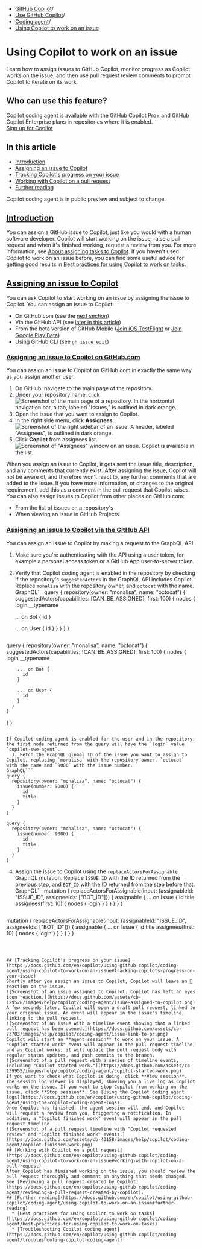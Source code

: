   * [GitHub Copilot](https://docs.github.com/en/copilot "GitHub Copilot")/
  * [Use GitHub Copilot](https://docs.github.com/en/copilot/using-github-copilot "Use GitHub Copilot")/
  * [Coding agent](https://docs.github.com/en/copilot/using-github-copilot/coding-agent "Coding agent")/
  * [Using Copilot to work on an issue](https://docs.github.com/en/copilot/using-github-copilot/coding-agent/using-copilot-to-work-on-an-issue "Using Copilot to work on an issue")


# Using Copilot to work on an issue
Learn how to assign issues to GitHub Copilot, monitor progress as Copilot works on the issue, and then use pull request review comments to prompt Copilot to iterate on its work.
## Who can use this feature?
Copilot coding agent is available with the GitHub Copilot Pro+ and GitHub Copilot Enterprise plans in repositories where it is enabled.  
[Sign up for Copilot ](https://github.com/features/copilot/plans?ref_cta=Copilot+plans+signup&ref_loc=using+copilot+to+work+on+an+issue&ref_page=docs)
## In this article
  * [Introduction](https://docs.github.com/en/copilot/using-github-copilot/coding-agent/using-copilot-to-work-on-an-issue#introduction)
  * [Assigning an issue to Copilot](https://docs.github.com/en/copilot/using-github-copilot/coding-agent/using-copilot-to-work-on-an-issue#assigning-an-issue-to-copilot)
  * [Tracking Copilot's progress on your issue](https://docs.github.com/en/copilot/using-github-copilot/coding-agent/using-copilot-to-work-on-an-issue#tracking-copilots-progress-on-your-issue)
  * [Working with Copilot on a pull request](https://docs.github.com/en/copilot/using-github-copilot/coding-agent/using-copilot-to-work-on-an-issue#working-with-copilot-on-a-pull-request)
  * [Further reading](https://docs.github.com/en/copilot/using-github-copilot/coding-agent/using-copilot-to-work-on-an-issue#further-reading)


Copilot coding agent is in public preview and subject to change.
## [Introduction](https://docs.github.com/en/copilot/using-github-copilot/coding-agent/using-copilot-to-work-on-an-issue#introduction)
You can assign a GitHub issue to Copilot, just like you would with a human software developer. Copilot will start working on the issue, raise a pull request and when it's finished working, request a review from you. For more information, see [About assigning tasks to Copilot](https://docs.github.com/en/copilot/using-github-copilot/coding-agent/about-assigning-tasks-to-copilot).
If you haven't used Copilot to work on an issue before, you can find some useful advice for getting good results in [Best practices for using Copilot to work on tasks](https://docs.github.com/en/copilot/using-github-copilot/coding-agent/best-practices-for-using-copilot-to-work-on-tasks).
## [Assigning an issue to Copilot](https://docs.github.com/en/copilot/using-github-copilot/coding-agent/using-copilot-to-work-on-an-issue#assigning-an-issue-to-copilot)
You can ask Copilot to start working on an issue by assigning the issue to Copilot.
You can assign an issue to Copilot:
  * On GitHub.com (see the [next section](https://docs.github.com/en/copilot/using-github-copilot/coding-agent/using-copilot-to-work-on-an-issue#assigning-an-issue-to-copilot-on-githubcom))
  * Via the GitHub API (see [later in this article](https://docs.github.com/en/copilot/using-github-copilot/coding-agent/using-copilot-to-work-on-an-issue#assigning-an-issue-to-copilot-via-the-github-api))
  * From the beta version of GitHub Mobile ([Join iOS TestFlight](https://testflight.apple.com/join/NLskzwi5) or [Join Google Play Beta](https://play.google.com/apps/testing/com.github.android))
  * Using GitHub CLI (see [`gh issue edit`](https://cli.github.com/manual/gh_issue_edit))


### [Assigning an issue to Copilot on GitHub.com](https://docs.github.com/en/copilot/using-github-copilot/coding-agent/using-copilot-to-work-on-an-issue#assigning-an-issue-to-copilot-on-githubcom)
You can assign an issue to Copilot on GitHub.com in exactly the same way as you assign another user.
  1. On GitHub, navigate to the main page of the repository.
  2. Under your repository name, click 
![Screenshot of the main page of a repository. In the horizontal navigation bar, a tab, labeled "Issues," is outlined in dark orange.](https://docs.github.com/assets/cb-51267/images/help/repository/repo-tabs-issues-global-nav-update.png)
  3. Open the issue that you want to assign to Copilot.
  4. In the right side menu, click **Assignees**.
![Screenshot of the right sidebar of an issue. A header, labeled "Assignees", is outlined in dark orange.](https://docs.github.com/assets/cb-19901/images/help/issues/assignee-menu.png)
  5. Click **Copilot** from assignees list.
![Screenshot of "Assignees" window on an issue. Copilot is available in the list.](https://docs.github.com/assets/cb-52480/images/help/copilot/coding-agent/assign-to-copilot.png)


When you assign an issue to Copilot, it gets sent the issue title, description, and any comments that currently exist. After assigning the issue, Copilot will not be aware of, and therefore won't react to, any further comments that are added to the issue. If you have more information, or changes to the original requirement, add this as a comment in the pull request that Copilot raises.
You can also assign issues to Copilot from other places on GitHub.com:
  * From the list of issues on a repository's 
  * When viewing an issue in GitHub Projects.


### [Assigning an issue to Copilot via the GitHub API](https://docs.github.com/en/copilot/using-github-copilot/coding-agent/using-copilot-to-work-on-an-issue#assigning-an-issue-to-copilot-via-the-github-api)
You can assign an issue to Copilot by making a request to the GraphQL API.
  1. Make sure you're authenticating with the API using a user token, for example a personal access token or a GitHub App user-to-server token.
  2. Verify that Copilot coding agent is enabled in the repository by checking if the repository's `suggestedActors` in the GraphQL API includes Copilot. Replace `monalisa` with the repository owner, and `octocat` with the name.
GraphQL```
query {
  repository(owner: "monalisa", name: "octocat") {
    suggestedActors(capabilities: [CAN_BE_ASSIGNED], first: 100) {
      nodes {
        login
        __typename

        ... on Bot {
          id
        }

        ... on User {
          id
        }
      }
    }
  }
}

```
```
query {
  repository(owner: "monalisa", name: "octocat") {
    suggestedActors(capabilities: [CAN_BE_ASSIGNED], first: 100) {
      nodes {
        login
        __typename

        ... on Bot {
          id
        }

        ... on User {
          id
        }
      }
    }
  }
}

```

If Copilot coding agent is enabled for the user and in the repository, the first node returned from the query will have the `login` value `copilot-swe-agent`.
  3. Fetch the GraphQL global ID of the issue you want to assign to Copilot, replacing `monalisa` with the repository owner, `octocat` with the name and `9000` with the issue number.
GraphQL```
query {
  repository(owner: "monalisa", name: "octocat") {
    issue(number: 9000) {
      id
      title
    }
  }
}

```
```
query {
  repository(owner: "monalisa", name: "octocat") {
    issue(number: 9000) {
      id
      title
    }
  }
}

```

  4. Assign the issue to Copilot using the `replaceActorsForAssignable` GraphQL mutation. Replace `ISSUE_ID` with the ID returned from the previous step, and `BOT_ID` with the ID returned from the step before that.
GraphQL```
mutation {
  replaceActorsForAssignable(input: {assignableId: "ISSUE_ID", assigneeIds: ["BOT_ID"]}) {
    assignable {
      ... on Issue {
        id
        title
        assignees(first: 10) {
          nodes {
            login
          }
        }
      }
    }
  }
}

```
```
mutation {
  replaceActorsForAssignable(input: {assignableId: "ISSUE_ID", assigneeIds: ["BOT_ID"]}) {
    assignable {
      ... on Issue {
        id
        title
        assignees(first: 10) {
          nodes {
            login
          }
        }
      }
    }
  }
}

```



## [Tracking Copilot's progress on your issue](https://docs.github.com/en/copilot/using-github-copilot/coding-agent/using-copilot-to-work-on-an-issue#tracking-copilots-progress-on-your-issue)
Shortly after you assign an issue to Copilot, Copilot will leave an 👀 reaction on the issue.
![Screenshot of an issue assigned to Copilot. Copilot has left an eyes icon reaction.](https://docs.github.com/assets/cb-129528/images/help/copilot/coding-agent/issue-assigned-to-copilot.png)
A few seconds later, Copilot will open a draft pull request, linked to your original issue. An event will appear in the issue's timeline, linking to the pull request.
![Screenshot of an issue with a timeline event showing that a linked pull request has been opened.](https://docs.github.com/assets/cb-73703/images/help/copilot/coding-agent/issue-link-to-pr.png)
Copilot will start an **agent session** to work on your issue. A "Copilot started work" event will appear in the pull request timeline, and as Copilot works, it will update the pull request body with regular status updates, and push commits to the branch.
![Screenshot of a pull request with a series of timeline events, including "Copilot started work."](https://docs.github.com/assets/cb-139955/images/help/copilot/coding-agent/copilot-started-work.png)
If you want to check what Copilot is doing, click **View session**. The session log viewer is displayed, showing you a live log as Copilot works on the issue. If you want to stop Copilot from working on the issue, click **Stop session**. See [Using the Copilot coding agent logs](https://docs.github.com/en/copilot/using-github-copilot/coding-agent/using-the-copilot-coding-agent-logs).
Once Copilot has finished, the agent session will end, and Copilot will request a review from you, triggering a notification. In addition, a "Copilot finished work" event will appear in the pull request timeline.
![Screenshot of a pull request timeline with "Copilot requested review" and "Copilot finished work" events.](https://docs.github.com/assets/cb-43158/images/help/copilot/coding-agent/copilot-finished-work.png)
## [Working with Copilot on a pull request](https://docs.github.com/en/copilot/using-github-copilot/coding-agent/using-copilot-to-work-on-an-issue#working-with-copilot-on-a-pull-request)
After Copilot has finished working on the issue, you should review the pull request thoroughly and comment on anything that needs changed. See [Reviewing a pull request created by Copilot](https://docs.github.com/en/copilot/using-github-copilot/coding-agent/reviewing-a-pull-request-created-by-copilot).
## [Further reading](https://docs.github.com/en/copilot/using-github-copilot/coding-agent/using-copilot-to-work-on-an-issue#further-reading)
  * [Best practices for using Copilot to work on tasks](https://docs.github.com/en/copilot/using-github-copilot/coding-agent/best-practices-for-using-copilot-to-work-on-tasks)
  * [Troubleshooting Copilot coding agent](https://docs.github.com/en/copilot/using-github-copilot/coding-agent/troubleshooting-copilot-coding-agent)


